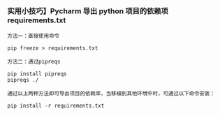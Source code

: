 ### 实用小技巧】Pycharm 导出 python 项目的依赖项 requirements.txt

`方法一：直接使用命令`

```shell
pip freeze > requirements.txt
```

`方法二：通过pipreqs`

```shell
pip install pipreqs
pipreqs ./
```

`通过以上两种方法即可导出项目的依赖库，当移植到其他环境中时，可通过以下命令安装：`

```shell
pip install -r requirements.txt
```
